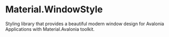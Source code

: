 # Material.WindowStyle
Styling library that provides a beautiful modern window design for Avalonia Applications with Material.Avalonia toolkit.
